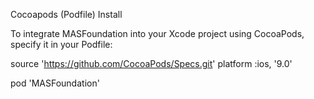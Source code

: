Cocoapods (Podfile) Install

To integrate MASFoundation into your Xcode project using CocoaPods, specify it in your Podfile:

source 'https://github.com/CocoaPods/Specs.git'
platform :ios, '9.0'

pod 'MASFoundation'

